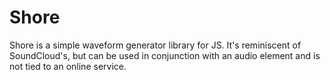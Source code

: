 Shore
=====

Shore is a simple waveform generator library for JS. It's reminiscent of SoundCloud's, but can be used in conjunction with an audio element and is not tied to an online service.
